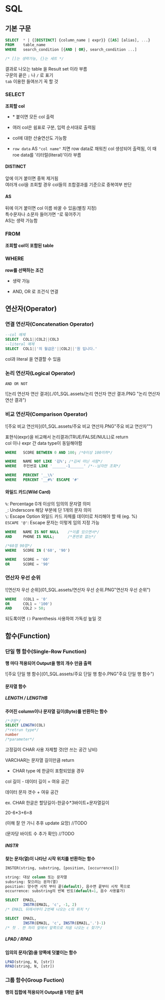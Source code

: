 # SQL



## 기본 구문

```sql
SELECT	* | {[DISTINCT] {column_name | expr}} {[AS] [alias], ...}
FROM	table_name
WHERE	search_condition [{AND | OR}, search_condition ...]

/* []는 생략가능, {}는 세트 */
```

결과로 나오는 table 을 Result set 이라 부름  
구문의 끝은 `;` 나 `/` 로 표기  
`tab` 이용한 들여쓰기 꼭 할 것  

### SELECT

**조회할 col**   

- \* 붙이면 모든 col 출력

- 여러 col은 쉼표로 구분, 입력 순서대로 출력됨

- col에 대한 산술연산도 가능함
- `row data` AS `"col name"`  치면 row data로 채워친 col 생성되어 출력됨, 이 때 roe data를 '리터럴(literal)'이라 부름

#### DISTINCT

앞에 이거 붙이면 중복 제거됨  
여러개 col을 조회할 경우 col들의 조합결과를 기준으로 중복여부 판단  

#### AS

뒤에 이거 붙이면 col 이름 바꿀 수 있음(별칭 지정)  
특수문자나 소문자 들어가면 `"`로 묶어주기  
AS는 생략 가능함  

### FROM

**조회할 col이 포함된 table**  

### WHERE

**row를 선택하는 조건**  

- 생략 가능

- AND, OR 로 조건식 연결



## 연산자(Operator)



### 연결 연산자(Concatenation Operator)

```sql
--col 예제
SELECT	COL1||COL2||COL3
--literal 예제
SELECT	COL1||'의 월급은'||COL2||'원 입니다.'
```

col과 literal 을 연결할 수 있음  


### 논리 연산자(Logical Operator)

```
AND OR NOT
```

![논리 연산자 연산 결과](./01_SQL.assets/논리 연산자 연산 결과.PNG "논리 연산자 연산 결과")



### 비교 연산자(Comparison Operator)

![주요 비교 연산자](01_SQL.assets/주요 비교 연산자.PNG"주요 비교 연산자"")

표현식(expr)을 비교해서 논리결과(TRUE/FALSE/NULL)로 return  
col 이나 expr 간 data type이 동일해야함    

```sql
WHERE	SCORE BETWEEN 0 AND 100; /*0이상 100이하*/

WHERE	NAME NOT LIKE '김%'; /*김씨 아닌 사람*/
WHERE	주민번호 LIKE '______-1______' /*--남자만 조회*/

WHERE	PERCENT '__\%'
WHERE	PERCENT '__#%' ESCAPE '#'
```

#### 와일드 카드(Wild Card)

`%`: Percentage 0개 이상의 임의의 문자열 의미  
`_`: Underscore 해당 부분에 단 1개의 문자 의미  
`\`: Escape Option 와일드 카드 자체를 데이터로 처리해야 할 때 (eg. \%)  
`ESCAPE '@'`: Escape 문자는 이렇게 임의 지정 가능  

```sql
WHERE	NAME IS NOT NULL	/*이름 있으면서*/
AND		PHONE IS NULL;		/*폰번호 없는*/

/*60점 90점*/
WHERE	SCORE IN ('60', '90')

WHERE	SCORE = '60'
OR		SCORE = '90'
```



### 연산자 우선 순위

![연산자 우선 순위](01_SQL.assets/연산자 우선 순위.PNG"연산자 우선 순위")

```sql
WHERE	(COL1 = '0'
OR      COL1 = '100')
AND		COL2 > 50;
```

되도록이면 `()` Parenthesis 사용하여 가독성 높일 것



## 함수(Function)



### 단일 행 함수(Single-Row Function)

**행 마다 적용되어 Output을 행의 개수 만큼 출력**

![주요 단일 행 함수](01_SQL.assets/주요 단일 행 함수.PNG"주요 단일 행 함수")

#### 문자열 함수

##### LENGTH / LENGTHB

**주어진 column이나 문자열 길이(Byte)를 반환하는 함수**

```sql
/*구문*/
SELECT LENGTH(COL)
/*retrun type*/
number
/*parameter*/

```

고정길이 CHAR 사용 자제할 것(안 쓰는 공간 낭비)

VARCHAR는 문자열 길이만큼 return

- CHAR type 에 한글이 포함되었을 경우

col 길이 - 데이터 길이 = 여유 공간

데이터 문자 갯수 + 여유 공간

ex. CHAR 한글은 할당길이-한글수*3바이트+문자열길이

20-6*3+6=8

(이해 잘 안 가니 추후 update 요망) //TODO

(문자당 바이트 수 추가 확인) //TODO

##### INSTR

**찾는 문자(열)이 나타난 시작 위치를 반환하는 함수**

```sql
INSTER(string, substring, [position, [occurrence]])

string: 대상 column 또는 문자열
subsring: 찾으려는 문자(열)
position: 양수면 시작 부터 끝(default), 음수면 끝부터 시작 쪽으로
occurrence: substring의 반복 빈도(default=1, 음수 사용불가)

SELECT	EMAIL,
		INSTR(EMAIL, 'c', -1, 2)
/* EMAIL 뒤에서부터 2번째 나오는 c의 위치 */

SELECT	EMAIL,
		INSTR(EMAIL, 'c', INSTR(EMAIL,'.')-1)
/* 첫 . 한 자리 앞에서 앞쪽으로 처음 나오는 c 찾기*/
```

##### LPAD / RPAD

**임의의 문자(열)을 양쪽에 덧붙이는 함수**

```sql
LPAD(string, N, [str])
RPAD(string, N, [str])
```





### 그룹 함수(Group Fuction)

**행의 집합에 적용되어 Output을 1개만 출력**



